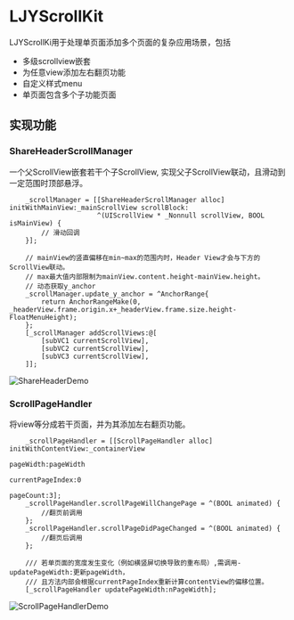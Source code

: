 # LJYScrollKit
LJYScrollKi用于处理单页面添加多个页面的复杂应用场景，包括
 - 多级scrollview嵌套
 - 为任意view添加左右翻页功能
 - 自定义样式menu
 - 单页面包含多个子功能页面

## 实现功能
### ShareHeaderScrollManager
一个父ScrollView嵌套若干个子ScrollView, 实现父子ScrollView联动，且滑动到一定范围时顶部悬浮。

```objc
    _scrollManager = [[ShareHeaderScrollManager alloc] initWithMainView:_mainScrollView scrollBlock:
                      ^(UIScrollView * _Nonnull scrollView, BOOL isMainView) {
        // 滑动回调
    }];
    
    // mainView的竖直偏移在min~max的范围内时，Header View才会与下方的ScrollView联动。
    // max最大值内部限制为mainView.content.height-mainView.height。
    // 动态获取y_anchor
    _scrollManager.update_y_anchor = ^AnchorRange{
        return AnchorRangeMake(0, _headerView.frame.origin.x+_headerView.frame.size.height-FloatMenuHeight);
    };
    [_scrollManager addScrollViews:@[
        [subVC1 currentScrollView],
        [subVC2 currentScrollView],
        [subVC3 currentScrollView],
    ]];
```

![ShareHeaderDemo](https://user-images.githubusercontent.com/10485682/170842989-413132dc-31f6-4c94-a52d-f819974c62e4.gif)


### ScrollPageHandler
将view等分成若干页面，并为其添加左右翻页功能。

```objc
    _scrollPageHandler = [[ScrollPageHandler alloc] initWithContentView:_containerView 
                                                              pageWidth:pageWidth 
                                                       currentPageIndex:0 
                                                              pageCount:3];
    _scrollPageHandler.scrollPageWillChangePage = ^(BOOL animated) {
        //翻页前调用
    };
    _scrollPageHandler.scrollPageDidPageChanged = ^(BOOL animated) {
        //翻页后调用
    };
    
    /// 若单页面的宽度发生变化（例如横竖屏切换导致的重布局）,需调用-updatePageWidth:更新pageWidth，
    /// 且方法内部会根据currentPageIndex重新计算contentView的偏移位置。
    [_scrollPageHandler updatePageWidth:nPageWidth];
```

![ScrollPageHandlerDemo](https://user-images.githubusercontent.com/10485682/170843631-beafdf13-fe43-426b-999f-19282391218a.gif)

